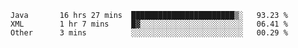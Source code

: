 <!--START_SECTION:waka-->
```text
Java       16 hrs 27 mins  ███████████████████████▒░   93.23 % 
XML        1 hr 7 mins     █▓░░░░░░░░░░░░░░░░░░░░░░░   06.41 % 
Other      3 mins          ░░░░░░░░░░░░░░░░░░░░░░░░░   00.29 % 
```
<!--END_SECTION:waka-->
